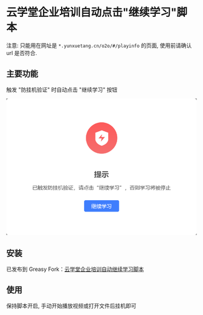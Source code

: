 # 云学堂企业培训自动点击"继续学习"脚本

注意: 
只能用在网址是 `*.yunxuetang.cn/o2o/#/playinfo` 的页面,
使用前请确认 url 是否符合.

## 主要功能

触发 "防挂机验证" 时自动点击 "继续学习" 按钮

![图: "已触发防挂机验证"](https://github.com/maou-sama-desu/yunxuetang-o2o-auto-continue-learn/raw/master/assets/alert.png)

## 安装

已发布到 Greasy Fork：[云学堂企业培训自动继续学习脚本](https://greasyfork.org/zh-CN/scripts/503822)

## 使用

保持脚本开启, 手动开始播放视频或打开文件后挂机即可
